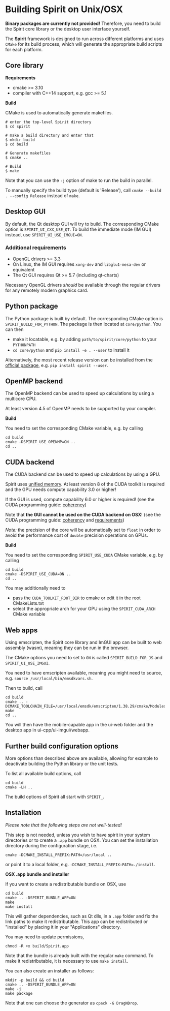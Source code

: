 Building Spirit on Unix/OSX
======================================

**Binary packages are currently not provided!**
Therefore, you need to build the Spirit core library
or the desktop user interface yourself.

The **Spirit** framework is designed to run across different
platforms and uses `CMake` for its build process, which will
generate the appropriate build scripts for each platform.

Core library
--------------------------------------

**Requirements**

- cmake >= 3.10
- compiler with C++14 support, e.g. gcc >= 5.1

**Build**

CMake is used to automatically generate makefiles.

```
# enter the top-level Spirit directory
$ cd spirit

# make a build directory and enter that
$ mkdir build
$ cd build

# Generate makefiles
$ cmake ..

# Build
$ make
```

Note that you can use the `-j` option of make to run the
build in parallel.

To manually specify the build type (default is 'Release'),
call `cmake --build . --config Release` instead of `make`.


Desktop GUI
--------------------------------------

By default, the Qt desktop GUI will try to build. The corresponding
CMake option is `SPIRIT_UI_CXX_USE_QT`. To build the immediate mode
(IM GUI) instead, use `SPIRIT_UI_USE_IMGUI=ON`.

### Additional requirements

- OpenGL drivers >= 3.3
- On Linux, the IM GUI requires `xorg-dev` and `libglu1-mesa-dev` or equivalent
- The Qt GUI requires Qt >= 5.7 (including qt-charts)

Necessary OpenGL drivers *should* be available through the regular drivers
for any remotely modern graphics card.


Python package
--------------------------------------

The Python package is built by default. The corresponding
CMake option is `SPIRIT_BUILD_FOR_PYTHON`.
The package is then located at `core/python`. You can then
- make it locatable, e.g. by adding `path/to/spirit/core/python` to your
`PYTHONPATH`
- `cd core/python` and `pip install -e . --user` to install it

Alternatively, the most recent release version can be
installed from the [official package](https://pypi.org/project/spirit/),
e.g. `pip install spirit --user`.


OpenMP backend
--------------------------------------

The OpenMP backend can be used to speed up calculations by
using a multicore CPU.

At least version 4.5 of OpenMP needs to be supported by your
compiler.

**Build**

You need to set the corresponding CMake variable, e.g.
by calling

```
cd build
cmake -DSPIRIT_USE_OPENMP=ON ..
cd ..
```


CUDA backend
--------------------------------------

The CUDA backend can be used to speed up calculations by
using a GPU.

Spirit uses [unified memory](https://devblogs.nvidia.com/unified-memory-cuda-beginners).
At least version 8 of the CUDA toolkit is required and the
GPU needs compute capability 3.0 or higher!

If the GUI is used, compute capability 6.0 or higher is
required! (see the CUDA programming guide:
[coherency](https://docs.nvidia.com/cuda/cuda-c-programming-guide/index.html#um-coherency-hd))

Note that **the GUI cannot be used on the CUDA backend on OSX**!
(see the CUDA programming guide:
[coherency](https://docs.nvidia.com/cuda/cuda-c-programming-guide/index.html#um-coherency-hd)
and
[requirements](https://docs.nvidia.com/cuda/cuda-c-programming-guide/index.html#um-requirements))

*Note:* the precision of the core will be automatically set
to `float` in order to avoid the performance cost of `double`
precision operations on GPUs.

**Build**

You need to set the corresponding `SPIRIT_USE_CUDA` CMake
variable, e.g. by calling

```
cd build
cmake -DSPIRIT_USE_CUDA=ON ..
cd ..
```

You may additionally need to
- pass the `CUDA_TOOLKIT_ROOT_DIR` to cmake or edit it in
  the root CMakeLists.txt
- select the appropriate arch for your GPU using the
  `SPIRIT_CUDA_ARCH` CMake variable


Web apps
--------------------------------------

Using emscripten, the Spirit core library and ImGUI app can be built to
web assembly (wasm), meaning they can be run in the browser.

The CMake options you need to set to `ON` is called `SPIRIT_BUILD_FOR_JS`
and `SPIRIT_UI_USE_IMGUI`.

You need to have emscripten available, meaning you might
need to source, e.g. `source /usr/local/bin/emsdkvars.sh`.

Then to build, call

```
cd build
cmake .. -DCMAKE_TOOLCHAIN_FILE=/usr/local/emsdk/emscripten/1.38.29/cmake/Modules/Platform/Emscripten.cmake
make
cd ..
```

You will then have the mobile-capable app in the ui-web folder and the
desktop app in ui-cpp/ui-imgui/webapp.


Further build configuration options
--------------------------------------

More options than described above are available,
allowing for example to deactivate building the
Python library or the unit tests.

To list all available build options, call
```
cd build
cmake -LH ..
```
The build options of Spirit all start with `SPIRIT_`.


Installation
--------------------------------------

*Please note that the following steps are not well-tested!*

This step is not needed, unless you wish to have spirit in
your system directories or to create a `.app` bundle on OSX.
You can set the installation directory during the configuration
stage, i.e.

```
cmake -DCMAKE_INSTALL_PREFIX:PATH=/usr/local ..
```

or point it to a local folder, e.g. `-DCMAKE_INSTALL_PREFIX:PATH=./install`.

**OSX .app bundle and installer**

If you want to create a redistributable bundle on OSX, use

```
cd build
cmake .. -DSPIRIT_BUNDLE_APP=ON
make
make install
```

This will gather dependencies, such as Qt dlls, in a `.app` folder and
fix the link paths to make it redistributable. This app can be redistributed
or "installed" by placing it in your "Applications" directory.

You may need to update permissions,

```
chmod -R +x build/Spirit.app
```

Note that the bundle is already built with the regular `make` command.
To make it redistributable, it is necessary to use `make install`.

You can also create an installer as follows:

```
mkdir -p build && cd build
cmake .. -DSPIRIT_BUNDLE_APP=ON
make -j
make package
```

Note that one can choose the generator as `cpack -G DragNDrop`.